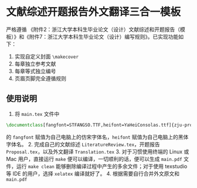 # 文献综述开题报告外文翻译三合一模板

严格遵循 《附件2：浙江大学本科生毕业论文（设计）文献综述和开题报告（模板）》和《附件7：浙江大学本科生毕业论文（设计）编写规则》。已实现功能如下：

1. 实现自定义封面 `\makecover`
2. 每章独立参考文献
3. 每章等式独立编号
4. 页眉页脚完全遵循规则

## 使用说明

1. 将 `main.tex` 文件中
```tex
\documentclass[fangfont=STFANGSO.TTF,heifont=YaHeiConsolas.ttf]{zju-proposal}
```
的 `fangfont` 赋值为自己电脑上的仿宋字体名，`heifont` 赋值为自己电脑上的黑体字体名。
2. 完成自己的文献综述 `LiteratureReview.tex`，开题报告 `Proposal.tex`，以及外文翻译 `Translation.tex`
3. 对于习惯使用终端的 Linux 或 Mac 用户，直接运行 `make` 便可以编译，一切顺利的话，便可以生成 `main.pdf` 文件，运行 `make clean` 能够删除编译过程中产生的多余文件；对于使用 texstudio 等 IDE 的用户，选择 `xelatex` 编译就好了。
4. 根据需要自行合并外文原文和 `main.pdf`




